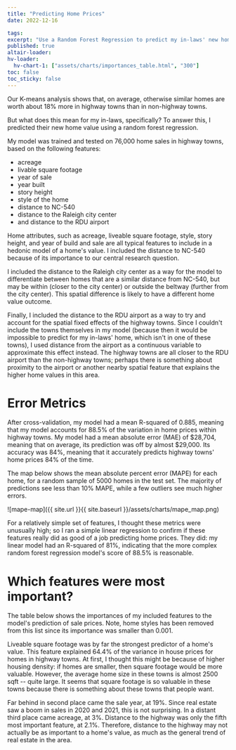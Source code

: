 ```yaml
---
title: "Predicting Home Prices"
date: 2022-12-16

tags: 
excerpt: "Use a Random Forest Regression to predict my in-laws' new home value, based on proximity to the highway and sales data from highway towns."
published: true
altair-loader:
hv-loader:
  hv-chart-1: ["assets/charts/importances_table.html", "300"]
toc: false
toc_sticky: false
---
```


Our K-means analysis shows that, on average, otherwise similar homes are worth about 18% more in highway towns than in non-highway towns.

But what does this mean for my in-laws, specifically? To answer this, I predicted their new home value using a random forest regression.

My model was trained and tested on 76,000 home sales in highway towns, based on the following features:

* acreage
* livable square footage 
* year of sale 
* year built
* story height
* style of the home
* distance to NC-540
* distance to the Raleigh city center 
* and distance to the RDU airport

Home attributes, such as acreage, liveable square footage, style, story height, and year of build and sale are all typical features to include in a hedonic model of a home's value. I included the distance to NC-540 because of its importance to our central research question.

I included the distance to the Raleigh city center as a way for the model to differentiate between homes that are a similar distance from NC-540, but may be within (closer to the city center) or outside the beltway (further from the city center). This spatial difference is likely to have a different home value outcome.

Finally, I included the distance to the RDU airport as a way to try and account for the spatial fixed effects of the highway towns. Since I couldn't include the towns themselves in my model (because then it would be impossible to predict for my in-laws' home, which isn't in one of these towns), I used distance from the airport as a continuous variable to approximate this effect instead. The highway towns are all closer to the RDU airport than the non-highway towns; perhaps there is something about proximity to the airport or another nearby spatial feature that explains the higher home values in this area.

# Error Metrics
After cross-validation, my model had a mean R-squared of 0.885, meaning that my model accounts for 88.5% of the variation in home prices within highway towns. My model had a mean absolute error (MAE) of $28,704, meaning that on average, its prediction was off by almost $29,000. Its accuracy was 84%, meaning that it accurately predicts highway towns' home prices 84% of the time.

The map below shows the mean absolute percent error (MAPE) for each home, for a random sample of 5000 homes in the test set. The majority of predictions see less than 10% MAPE, while a few outliers see much higher errors.

![mape-map]({{ site.url }}{{ site.baseurl }}/assets/charts/mape_map.png)

For a relatively simple set of features, I thought these metrics were unusually high; so I ran a simple linear regression to confirm if these features really did as good of a job predicting home prices. They did: my linear model had an R-squared of 81%, indicating that the more complex random forest regression model's score of 88.5% is reasonable.

# Which features were most important?
The table below shows the importances of my included features to the model's prediction of sale prices. Note, home styles has been removed from this list since its importance was smaller than 0.001.

<div id="hv-chart-1"></div>
Liveable square footage was by far the strongest predictor of a home's value. This feature explained 64.4% of the variance in house prices for homes in highway towns. At first, I thought this might be because of higher housing density: if homes are smaller, then square footage would be more valuable. However, the average home size in these towns is almost 2500 sqft -- quite large. It seems that square footage is so valuable in these towns because there is something about these towns that people want. 

Far behind in second place came the sale year, at 19%. Since real estate saw a boom in sales in 2020 and 2021, this is not surprising. In a distant third place came acreage, at 3%. Distance to the highway was only the fifth most important feature, at 2.1%. Therefore, distance to the highway may not actually be as important to a home's value, as much as the general trend of real estate in the area.

